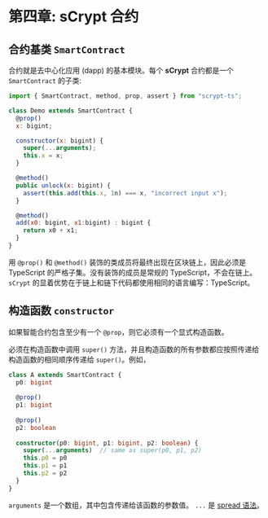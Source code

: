 # 第四章: sCrypt 合约

## 合约基类 `SmartContract`

合约就是去中心化应用 (dapp) 的基本模块。每个 **sCrypt** 合约都是一个 `SmartContract` 的子类:

```js
import { SmartContract, method, prop, assert } from "scrypt-ts";

class Demo extends SmartContract {
  @prop()
  x: bigint;

  constructor(x: bigint) {
    super(...arguments);
    this.x = x;
  }

  @method()
  public unlock(x: bigint) {
    assert(this.add(this.x, 1n) === x, "incorrect input x");
  }

  @method()
  add(x0: bigint, x1:bigint) : bigint {
    return x0 + x1;
  }
}
```

用 `@prop()` 和 `@method()` 装饰的类成员将最终出现在区块链上，因此必须是 TypeScript 的严格子集。没有装饰的成员是常规的 TypeScript，不会在链上。 `sCrypt` 的显着优势在于链上和链下代码都使用相同的语言编写：TypeScript。

## 构造函数 `constructor`

如果智能合约包含至少有一个 `@prop`，则它必须有一个显式构造函数。

必须在构造函数中调用 `super()` 方法，并且构造函数的所有参数都应按照传递给构造函数的相同顺序传递给 `super()`。例如，

```ts
class A extends SmartContract {
  p0: bigint
  
  @prop()
  p1: bigint
  
  @prop()
  p2: boolean
  
  constructor(p0: bigint, p1: bigint, p2: boolean) {
    super(...arguments)  // same as super(p0, p1, p2)
    this.p0 = p0
    this.p1 = p1
    this.p2 = p2
  }
}
```

`arguments` 是一个数组，其中包含传递给该函数的参数值。 `...` 是 [spread 语法](https://developer.mozilla.org/en-US/docs/Web/JavaScript/Reference/Operators/Spread_syntax)。
